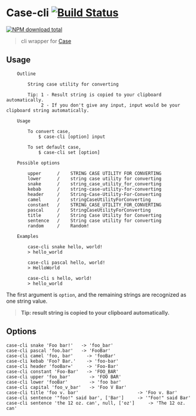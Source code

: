 # Case-cli [![Build Status](https://travis-ci.com/jopemachine/case-cli.svg?branch=main)](https://travis-ci.com/jopemachine/case-cli)

[![NPM download total](https://img.shields.io/npm/dt/case-cli)](http://badge.fury.io/js/case-cli)

> cli wrapper for [Case](https://github.com/nbubna/Case)

## Usage

```
    Outline

        String case utility for converting

        Tip: 1 - Result string is copied to your clipboard automatically.
             2 - If you don't give any input, input would be your clipboard string automatically.

    Usage

        To convert case,
            $ case-cli [option] input

        To set default case,
            $ case-cli set [option]

    Possible options

        upper      /    STRING CASE UTILITY FOR CONVERTING
        lower      /    string case utility for converting
        snake      /    string_case_utility_for_converting
        kebab      /    string-case-utility-for-converting
        header     /    String-Case-Utility-For-Converting
        camel      /    stringCaseUtilityForConverting
        constant   /    STRING_CASE_UTILITY_FOR_CONVERTING
        pascal     /    StringCaseUtilityForConverting
        title      /    String Case Utility for Converting
        sentence   /    String case utility for converting
        random     /    Random!

    Examples

        case-cli snake hello, world!
        > hello_world

        case-cli pascal hello, world!
        > HelloWorld

        case-cli s hello, world!
        > hello_world
```

The first argument is `option`, and the remaining strings are recognized as one string value.

> **Tip: result string is copied to your clipboard automatically.**

## Options

```console
case-cli snake 'Foo bar!'   -> 'foo_bar'
case-cli pascal 'foo.bar'   -> 'FooBar'
case-cli camel 'foo, bar'     -> 'fooBar'
case-cli kebab 'Foo? Bar.'    -> 'foo-bar'
case-cli header 'fooBar='     -> 'Foo-Bar'
case-cli constant 'Foo-Bar'   -> 'FOO_BAR'
case-cli upper 'foo_bar'       -> 'FOO BAR'
case-cli lower 'fooBar'        -> 'foo bar'
case-cli capital 'foo_v_bar'   -> 'Foo V Bar'
case-cli title 'foo v. bar'                      -> 'Foo v. Bar'
case-cli sentence '"foo!" said bar', ['Bar']     -> '"Foo!" said Bar'
case-cli sentence 'the 12 oz. can', null, ['oz']     -> 'The 12 oz. can'
```
